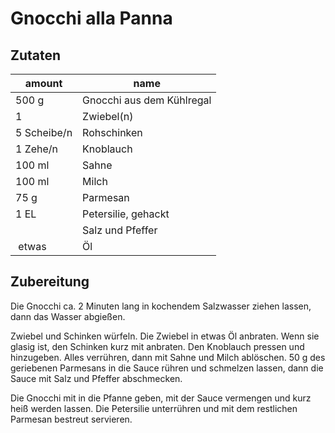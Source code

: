 <!--
categories: Camping, einfach, gekocht, Hauptspeise, Käse, Nudeln, Pasta, Saucen, Schnell, Schwein, Studentenküche
source: https://www.chefkoch.de/rezepte/1875881305003729/Gnocchi-alla-Panna.html
-->

# Gnocchi alla Panna

## Zutaten

amount | name
--- | ---
500 g | Gnocchi aus dem Kühlregal
1  | Zwiebel(n)
5 Scheibe/n | Rohschinken
1 Zehe/n | Knoblauch
100 ml | Sahne
100 ml | Milch
75 g | Parmesan
1 EL | Petersilie, gehackt
  | Salz und Pfeffer
 etwas | Öl

## Zubereitung

Die Gnocchi ca. 2 Minuten lang in kochendem Salzwasser ziehen lassen, dann das Wasser abgießen.

Zwiebel und Schinken würfeln. Die Zwiebel in etwas Öl anbraten. Wenn sie glasig ist, den Schinken kurz mit anbraten. Den Knoblauch pressen und hinzugeben. Alles verrühren, dann mit Sahne und Milch ablöschen. 50 g des geriebenen Parmesans in die Sauce rühren und schmelzen lassen, dann die Sauce mit Salz und Pfeffer abschmecken.

Die Gnocchi mit in die Pfanne geben, mit der Sauce vermengen und kurz heiß werden lassen. Die Petersilie unterrühren und mit dem restlichen Parmesan bestreut servieren.